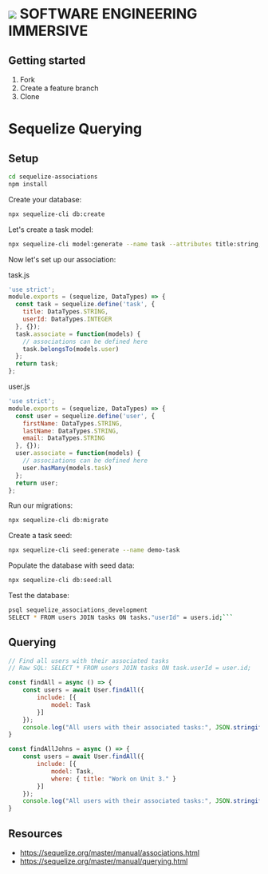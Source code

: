 # ![](https://ga-dash.s3.amazonaws.com/production/assets/logo-9f88ae6c9c3871690e33280fcf557f33.png)  SOFTWARE ENGINEERING IMMERSIVE

## Getting started

1. Fork
1. Create a feature branch
1. Clone

# Sequelize Querying

## Setup

```sh
cd sequelize-associations
npm install
```

Create your database:

```sh
npx sequelize-cli db:create
```

Let's create a task model:

```sh
npx sequelize-cli model:generate --name task --attributes title:string,userId:integer
```

Now let's set up our association:

task.js
```js
'use strict';
module.exports = (sequelize, DataTypes) => {
  const task = sequelize.define('task', {
    title: DataTypes.STRING,
    userId: DataTypes.INTEGER
  }, {});
  task.associate = function(models) {
    // associations can be defined here
    task.belongsTo(models.user)
  };
  return task;
};
```

user.js
```js
'use strict';
module.exports = (sequelize, DataTypes) => {
  const user = sequelize.define('user', {
    firstName: DataTypes.STRING,
    lastName: DataTypes.STRING,
    email: DataTypes.STRING
  }, {});
  user.associate = function(models) {
    // associations can be defined here
    user.hasMany(models.task)
  };
  return user;
};
```

Run our migrations:

```sh
npx sequelize-cli db:migrate
```

Create a task seed:

```sh
npx sequelize-cli seed:generate --name demo-task
```

Populate the database with seed data:

```sh
npx sequelize-cli db:seed:all
```

Test the database:

```sh
psql sequelize_associations_development
SELECT * FROM users JOIN tasks ON tasks."userId" = users.id;```
```

## Querying

```js
// Find all users with their associated tasks
// Raw SQL: SELECT * FROM users JOIN tasks ON task.userId = user.id;

const findAll = async () => {
    const users = await User.findAll({
        include: [{
            model: Task
        }]
    });
    console.log("All users with their associated tasks:", JSON.stringify(users, null, 4));
}

const findAllJohns = async () => {
    const users = await User.findAll({
        include: [{
            model: Task,
            where: { title: "Work on Unit 3." }
        }]
    });
    console.log("All users with their associated tasks:", JSON.stringify(users, null, 4));
}
```

## Resources

- https://sequelize.org/master/manual/associations.html
- https://sequelize.org/master/manual/querying.html
